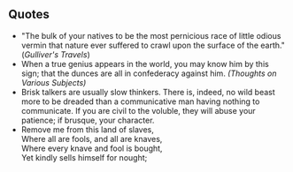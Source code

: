## Quotes

* "The bulk of your natives to be the most pernicious race of little odious
  vermin that nature ever suffered to crawl upon the surface of the earth."
  (*Gulliver's Travels*)
* When a true genius appears in the world, you may know him by this sign; that
  the dunces are all in confederacy against him. *(Thoughts on Various
  Subjects)*
* Brisk talkers are usually slow thinkers. There is, indeed, no wild beast
  more to be dreaded than a communicative man having nothing to communicate.
  If you are civil to the voluble, they will abuse your patience; if
  brusque, your character.
* Remove me from this land of slaves,  
  Where all are fools, and all are knaves,  
  Where every knave and fool is bought,  
  Yet kindly sells himself for nought;  
